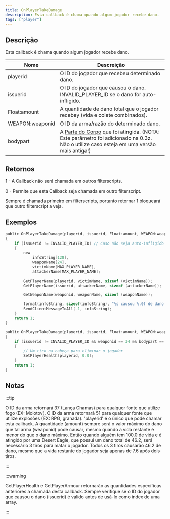 ```yaml
---
title: OnPlayerTakeDamage
description: Esta callback é chama quando algum jogador recebe dano.
tags: ["player"]
---
```


<VersionWarnPT name='callback' version='SA-MP 0.3d' />

## Descrição

Esta callback é chama quando algum jogador recebe dano.

| Nome            | Descreição                                                                                                                                                       |
|-----------------|------------------------------------------------------------------------------------------------------------------------------------------------------------------|
| playerid        | O ID do jogador que recebeu determinado dano.                                                                                                                    |
| issuerid        | O ID do jogador que causou o dano. INVALID_PLAYER_ID se o dano for auto-infligido.                                                                               |
| Float:amount    | A quantidade de dano total que o jogador recebey (vida e colete combinados).                                                                                     |
| WEAPON:weaponid | O ID da arma/razão do determinado dano.                                                                                                                          |
| bodypart        | A [Parte do Corpo](../resources/bodyparts) que foi atingida. (NOTA: Este parâmetro foi adicionado na 0.3z. Não o utilize caso esteja em uma versão mais antiga!) |

## Retornos

1 - A Callback não será chamada em outros filterscripts.

0 - Permite que esta Callback seja chamada em outro filterscript.

Sempre é chamada primeiro em filterscripts, portanto retornar 1 bloqueará que outro filterscript a veja.


## Exemplos

```c
public OnPlayerTakeDamage(playerid, issuerid, Float:amount, WEAPON:weaponid, bodypart)
{
    if (issuerid != INVALID_PLAYER_ID) // Caso não seja auto-infligido
    {
        new
            infoString[128],
            weaponName[24],
            victimName[MAX_PLAYER_NAME],
            attackerName[MAX_PLAYER_NAME];

        GetPlayerName(playerid, victimName, sizeof (victimName));
        GetPlayerName(issuerid, attackerName, sizeof (attackerName));

        GetWeaponName(weaponid, weaponName, sizeof (weaponName));

        format(infoString, sizeof(infoString), "%s causou %.0f de dano ao jogador %s, arma: %s, parte do corpo: %d", attackerName, amount, victimName, weaponName, bodypart);
        SendClientMessageToAll(-1, infoString);
    }
    return 1;
}
```

```c
public OnPlayerTakeDamage(playerid, issuerid, Float:amount, WEAPON:weaponid, bodypart)
{
    if (issuerid != INVALID_PLAYER_ID && weaponid == 34 && bodypart == 9)
    {
        // Um tiro na cabeça para eliminar o jogador
        SetPlayerHealth(playerid, 0.0);
    }
    return 1;
}
```

## Notas

:::tip

O ID da arma retornará 37 (Lança Chamas) para qualquer fonte que utilize fogo (EX: Molotov). O ID da arma retornará 51 para qualquer fonte que utilize explosões (EX: RPG, granada). 'playerid' é o único que pode chamar esta callback. A quantidade (amount) sempre será o valor máximo do dano que tal arma (weaponid) pode causar, mesmo quando a vida restante é menor do que o dano máximo. Então quando alguém tem 100.0 de vida e é atingido por uma Desert Eagle, que possui um dano total de 46.2, será necessário 3 tiros para matar o jogador. Todos os 3 tiros causarão 46.2 de dano, mesmo que a vida restante do jogador seja apenas de 7.6 após dois tiros.

:::

:::warning

GetPlayerHealth e GetPlayerArmour retornarão as quantidades específicas anteriores a chamada desta callback. Sempre verifique se o ID do jogador que causou o dano (issuerid) é válido antes de usá-lo como index de uma array.

:::
